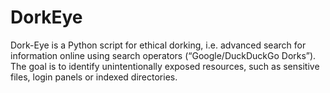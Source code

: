 # DorkEye
Dork-Eye is a Python script for ethical dorking, i.e. advanced search for information online using search operators (“Google/DuckDuckGo Dorks”). The goal is to identify unintentionally exposed resources, such as sensitive files, login panels or indexed directories.

